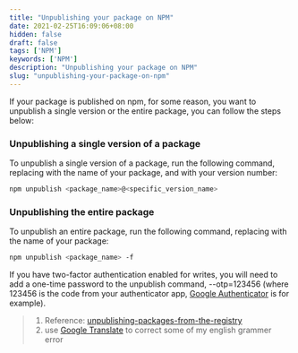 ```yaml
---
title: "Unpublishing your package on NPM"
date: 2021-02-25T16:09:06+08:00
hidden: false
draft: false
tags: ['NPM']
keywords: ['NPM']
description: "Unpublishing your package on NPM"
slug: "unpublishing-your-package-on-npm"
---
```


If your package is published on npm, for some reason, you want to unpublish a single version or the entire package, you can follow the steps below:

### Unpublishing a single version of a package

To unpublish a single version of a package, run the following command, replacing  with the name of your package, and  with your version number:

```sh
npm unpublish <package_name>@<specific_version_name>
```

### Unpublishing the entire package

To unpublish an entire package, run the following command, replacing  with the name of your package:

```sh
npm unpublish <package_name> -f
```

If you have two-factor authentication enabled for writes, you will need to add a one-time password to the unpublish command, --otp=123456 (where 123456 is the code from your authenticator app, [Google Authenticator](https://apps.apple.com/us/app/google-authenticator/id388497605) is for example).

> 1. Reference: [unpublishing-packages-from-the-registry](https://link.zhihu.com/?target=https%3A//docs.npmjs.com/unpublishing-packages-from-the-registry)
> 2. use [Google Translate](https://translate.google.com/) to correct some of my english grammer error
